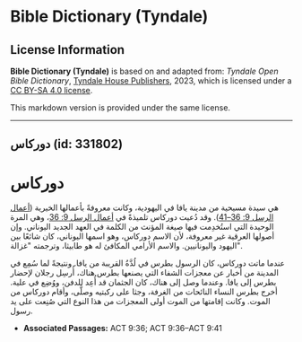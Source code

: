 # Bible Dictionary (Tyndale)

## License Information

**Bible Dictionary (Tyndale)** is based on and adapted from: _Tyndale Open Bible Dictionary_, [Tyndale House Publishers](https://tyndaleopenresources.com/), 2023, which is licensed under a [CC BY-SA 4.0 license](https://creativecommons.org/licenses/by-sa/4.0/legalcode.en).

This markdown version is provided under the same license.



--------------------------------

## دوركاس (id: 331802)

دوركاس
======

هي سيدة مسيحية من مدينة يافا في اليهودية، وكانت معروفةً بأعمالها الخيرية ([أعمال الرسل 9: 36–41](https://ref.ly/Acts9:36-Acts9:41)). وقد دُعيت دوركاس تلميذةً في [أعمال الرسل 9: 36](https://ref.ly/Acts9:36)، وهي المرة الوحيدة التي استُخدِمت فيها صيغة المؤنث من الكلمة في العهد الجديد اليوناني. وإن أصولها العرقية غير معروفة، لأن الاسم دوركاس، وهو اسمها اليوناني، كان شائعًا بين اليهود واليونانيين. والاسم الأرامي المكافئ له هو طابيثا، وترجمته "غزالة".

عندما ماتت دوركاس، كان الرسول بطرس في لُدَّةُ القريبة من يافا. ونتيجةً لما سُمِع في المدينة من أخبار عن معجزات الشفاء التي يصنعها بطرس هناك، أُرسِل رجلان لإحضار بطرس إلى يافا. وعندما وصل إلى هناك، كان الجثمان قد أُعِد للدفن، ووُضِع في علية. أخرج بطرس النساء النائحات من الغرفة، وجثا على ركبتيه وصلَّى، وأقام دوركاس من الموت. وكانت إقامتها من الموت أولى المعجزات من هذا النوع التي صُنِعت على يد رسول.

* **Associated Passages:** ACT 9:36; ACT 9:36–ACT 9:41

